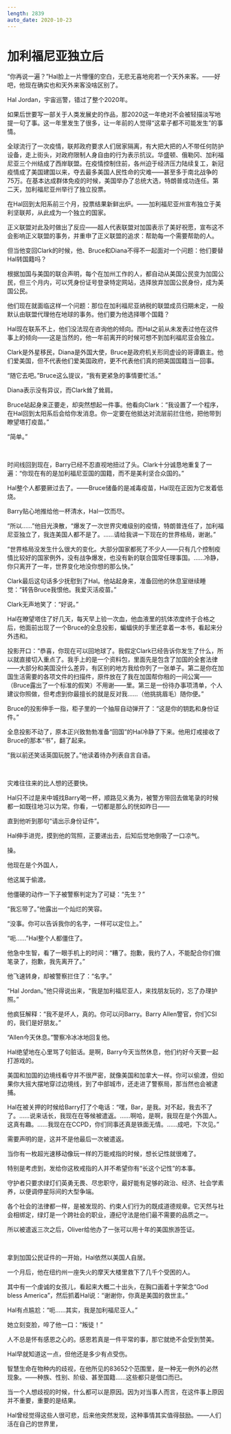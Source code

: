```yaml
---
length: 2839
auto_date: 2020-10-23
---
```


# 加利福尼亚独立后

“你再说一遍？”Hal脸上一片懵懂的空白，无悲无喜地宛若一个天外来客。——好吧，他现在确实也和天外来客没啥区别了。

Hal Jordan，宇宙巡警，错过了整个2020年。

如果后世要写一部关于人类发展史的作品，那2020这一年绝对不会被轻描淡写地提一句了事。这一年里发生了很多，让一年前的人觉得“这辈子都不可能发生”的事情。

全球流行了一次疫情，联邦政府要求人们居家隔离，有大把大把的人不带任何防护设备，走上街头，对政府限制人身自由的行为表示抗议。华盛顿、俄勒冈、加利福尼亚三个州结成了西岸联盟。在疫情控制住前，各州迫于经济压力陆续复工，新冠疫情成了美国建国以来，夺去最多美国人民性命的灾难——甚至多于南北战争的75万。在基本达成群体免疫的时候，美国举办了总统大选，特朗普成功连任。第二天，加利福尼亚州举行了独立投票。

在Hal回到太阳系前三个月，投票结果新鲜出炉。——加利福尼亚州宣布独立于美利坚联邦，从此成为一个独立的国家。

正义联盟对此及时做出了反应——超人代表联盟对加国表示了美好祝愿，宣布这不会影响正义联盟的事务，并重申了正义联盟的追求：帮助每一个需要帮助的人。

但当他变回Clark的时候，他、Bruce和Diana不得不一起面对一个问题：他们要替Hal转国籍吗？

根据加国与美国的联合声明，每个在加州工作的人，都自动从美国公民变为加国公民，但三个月内，可以凭身份证号登录特定网站，选择放弃加国公民身份，成为美国公民。

他们现在就面临这样一个问题：那位在加利福尼亚纳税的联盟成员归期未定，一般默认由联盟代理他在地球的事务。他们要为他选择哪个国籍？

Hal现在联系不上，他们没法现在咨询他的倾向。而Hal之前从未发表过他在这件事上的倾向——这是当然的，他一年前离开的时候可想不到加利福尼亚会独立。

Clark是外星移民，Diana是外国大使，Bruce是政府机关形同虚设的哥谭霸主。他们爱美国，但不代表他们爱美国政府，更不代表他们真的把美国国籍当一回事。

“随它去吧。”Bruce这么提议，“我有更紧急的事情要忙活。”

Diana表示没有异议，而Clark耸了耸肩。

Bruce站起身来正要走，却突然想起一件事。他看向Clark：“我设置了一个程序，在Hal回到太阳系后会给你发消息。你一定要在他抵达对流层前拦住他，把他带到瞭望塔打疫苗。”

“简单。”

<br>

时间线回到现在，Barry已经不忍直视地扭过了头。Clark十分诚恳地重复了一遍：“你现在有的是加利福尼亚国的国籍，而不是美利坚合众国的。”

Hal整个人都要厥过去了。——Bruce储备的是减毒疫苗，Hal现在正因为它发着低烧。

Barry贴心地推给他一杯清水，Hal一饮而尽。

“所以……”他目光涣散，“爆发了一次世界灾难级别的疫情，特朗普连任了，加利福尼亚独立了，我连美国人都不是了。……请给我讲一下现在的世界格局，谢谢。”

“世界格局没发生什么很大的变化。大部分国家都死了不少人——只有几个控制疫情比较好的国家例外，没有战争爆发，也没有新的联合国常任理事国。……冷静，你只离开了一年，世界变化地没你想的那么快。”

Clark最后这句话多少抚慰到了Hal。他站起身来，准备回他的休息室继续睡觉：“转告Bruce我恨他。我爱灭活疫苗。”

Clark无声地笑了：“好说。”

Hal在瞭望塔住了好几天，每天早上验一次血，他血液里的抗体浓度终于合格之后，他面前出现了一个Bruce的全息投影，蝙蝠侠的手里还拿着一本书，看起来分外违和。

投影开口：“恭喜，你现在可以回地球了。我假定Clark已经告诉你发生了什么，所以就直接切入重点了。我手上的是一个资料包，里面先是包含了加国的全套法律——大部分和美国没什么差异，有区别的地方我给你列了一张单子。第二是你在加国生活需要的各项文件的扫描件，原件放在了我在加国帮你租的一间公寓——（Bruce露出了一个标准的假笑）不用谢——里。第三是一份待办事项清单，个人建议你照做，但考虑到你最擅长的就是反对我……（他挑挑眉毛）随你便。”

Bruce的投影伸手一指，柜子里的一个抽屉自动弹开了：“这是你的钥匙和身份证件。”

全息投影不动了，原本正兴致勃勃准备“回国”的Hal冷静了下来。他用灯戒接收了Bruce的那本“书”，翻了起来。

“我以前还笑话英国玩脱了。”他读着待办列表自言自语。

<br>

灾难往往来的比人想的还要快。

Hal只不过是来中城找Barry喝一杯，顺路见义勇为，被警方带回去做笔录的时候都一如既往地习以为常。你看，一切都是那么的恍如昨日——

直到他听到那句“请出示身份证件”。

Hal伸手进兜，摸到他的驾照，正要递出去，后知后觉地倒吸了一口凉气。

操。

他现在是个外国人，

他这属于偷渡。

他僵硬的动作一下子被警察判定为了可疑：“先生？”

“我忘带了。”他露出一个灿烂的笑容。

“没事。你可以告诉我你的名字，一样可以定位上。”

“呃……”Hal整个人都僵住了。

他急中生智，看了一眼手机上的时间：“糟了。抱歉，我约了人，不能配合你们做笔录了，抱歉，我先离开了。”

他飞速转身，却被警察拦住了：“名字。”

“Hal Jordan。”他只得说出来，“我是加利福尼亚人，来找朋友玩的，忘了办理护照。”

他疯狂解释：“我不是坏人，真的。你可以问Barry。Barry Allen警官，你们CSI的，我们是好朋友。”

“Allen今天休息。”警察冷冰冰地回复他。

Hal绝望地在心里骂了句脏话。是啊，Barry今天当然休息，他们约好今天要一起打游戏的。

美国和加国的边境线看守并不很严密，就像美国和加拿大一样。你可以偷渡，但如果你大摇大摆地穿过边境线，到了中部城市，还走进了警察局，那当然也会被逮捕。

Hal在被关押的时候给Barry打了个电话：“嘿，Bar，是我。对不起，我去不了了。……说来话长，我现在在等候被遣返。……啊哈，是啊，我现在是个外国人。这真有趣。……我现在在CCPD，你们同事还真是铁面无情。……成吧，下次见。”

需要声明的是，这并不是他最后一次被遣返。

当你有一枚超光速移动像玩一样的万能戒指的时候，想长记性就很难了。

特别是考虑到，发给你这枚戒指的人并不希望你有“长这个记性”的本事。

守护者只要求绿灯们英勇无畏、尽忠职守，最好能有足够的政治、经济、社会学素养，以便调停星际间的大型争端。

各个社会的法律都一样，是被发现的、约束人们行为的既成道德规章。它天然与社会相绑定，绿灯是一个跨社会的职业，遵纪守法是他们最不需要的品质之一。

所以被遣返三次之后，Oliver给他办了一张可以用十年的美国旅游签证。

<br>

拿到加国公民证件的一开始，Hal依然以美国人自居。

一个月后，他在纽约州一座失火的摩天大楼里救下了几千个受困的人。

其中有一个虔诚的女孩儿，看起来大概二十出头，在胸口画着十字架念“God bless America”，然后抓着Hal说：“谢谢你，你真是美国的救世主。”

Hal有点尴尬：“呃……其实，我是加利福尼亚人。”

她立刻变脸，啐了他一口：“叛徒！”

人不总是怀有感恩之心的。感恩若真是一件平常的事，那它就绝不会受到赞美。

Hal早就知道这一点，但他还是多少有点受伤。

智慧生命在物种内的歧视，在他所见的83652个范围里，是一种无一例外的必然现象。——种族、性别、阶级、甚至国籍……这些都只是借口而已。

当一个人想歧视的时候，什么都可以是原因。因为对当事人而言，在这件事上原因并不重要，重要的是结果。

Hal曾经觉得这些人很可悲，后来他突然发现，这种事情其实值得鼓励。——人们活在自己的世界里，
